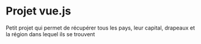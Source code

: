 # Projet vue.js
Petit projet qui permet de récupérer tous les pays, leur capital, drapeaux et la région dans lequel ils se trouvent
